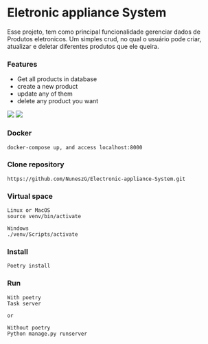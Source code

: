 # Eletronic appliance System

Esse projeto, tem como principal funcionalidade gerenciar dados de Produtos eletronicos.
Um simples crud, no qual o usuário pode criar, atualizar e deletar diferentes produtos que ele queira.

### Features
- Get all products in database
- create a new product 
- update any of them
- delete any product you want 

<img src="/assets/media/Captura de ecrã 2024-11-13 211347.png">
<img src="/assets/media/Captura de ecrã 2024-11-13 235353.png-11-13 211347.png">

### Docker
```
docker-compose up, and access localhost:8000
```

### Clone repository
```
https://github.com/NuneszG/Electronic-appliance-System.git
```

### Virtual space
```
Linux or MacOS
source venv/bin/activate

Windows
./venv/Scripts/activate
```

### Install
```
Poetry install
```

### Run
```
With poetry
Task server

or

Without poetry
Python manage.py runserver
```